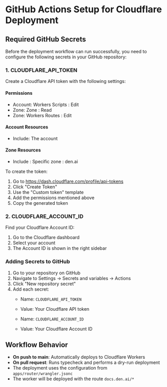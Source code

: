 # GitHub Actions Setup for Cloudflare Deployment

## Required GitHub Secrets

Before the deployment workflow can run successfully, you need to configure the following secrets in your GitHub repository:

### 1. CLOUDFLARE_API_TOKEN

Create a Cloudflare API token with the following settings:

#### Permissions

- Account: Workers Scripts : Edit
- Zone: Zone : Read
- Zone: Workers Routes : Edit

#### Account Resources

- Include: The account

#### Zone Resources

- Include : Specific zone : den.ai

To create the token:

1. Go to <https://dash.cloudflare.com/profile/api-tokens>
2. Click "Create Token"
3. Use the "Custom token" template
4. Add the permissions mentioned above
5. Copy the generated token

### 2. CLOUDFLARE_ACCOUNT_ID

Find your Cloudflare Account ID:

1. Go to the Cloudflare dashboard
2. Select your account
3. The Account ID is shown in the right sidebar

### Adding Secrets to GitHub

1. Go to your repository on GitHub
2. Navigate to Settings → Secrets and variables → Actions
3. Click "New repository secret"
4. Add each secret:
   - Name: `CLOUDFLARE_API_TOKEN`
   - Value: Your Cloudflare API token

   - Name: `CLOUDFLARE_ACCOUNT_ID`
   - Value: Your Cloudflare Account ID

## Workflow Behavior

- **On push to main**: Automatically deploys to Cloudflare Workers
- **On pull request**: Runs typecheck and performs a dry-run deployment
- The deployment uses the configuration from `apps/router/wrangler.jsonc`
- The worker will be deployed with the route `docs.den.ai/*`
